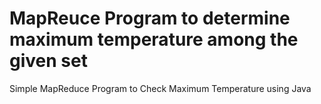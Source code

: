 # MapReuce Program to determine maximum temperature among the given set
Simple MapReduce Program to Check Maximum Temperature using Java

